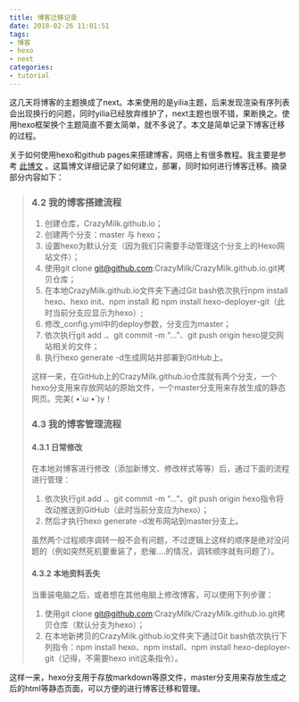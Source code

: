 ```yaml
---
title: 博客迁移记录
date: 2018-02-26 11:01:51
tags: 
- 博客
- hexo
- next
categories:
- tutorial
---
```




这几天将博客的主题换成了next。本来使用的是yilia主题，后来发现渲染有序列表会出现换行的问题，同时yilia已经放弃维护了，next主题也很不错，果断换之。使用hexo框架换个主题简直不要太简单，就不多说了。本文是简单记录下博客迁移的过程。

<!--more-->

关于如何使用hexo和github pages来搭建博客，网络上有很多教程。我主要是参考 [此博文](http://crazymilk.github.io/2015/12/28/GitHub-Pages-Hexo%E6%90%AD%E5%BB%BA%E5%8D%9A%E5%AE%A2) 。这篇博文详细记录了如何建立，部署，同时如何进行博客迁移。摘录部分内容如下：

> ### 4.2 我的博客搭建流程
>
> 1. 创建仓库，CrazyMilk.github.io；
> 2. 创建两个分支：master 与 hexo；
> 3. 设置hexo为默认分支（因为我们只需要手动管理这个分支上的Hexo网站文件）；
> 4. 使用git clone git@github.com:CrazyMilk/CrazyMilk.github.io.git拷贝仓库；
> 5. 在本地CrazyMilk.github.io文件夹下通过Git bash依次执行npm install hexo、hexo init、npm install 和 npm install hexo-deployer-git（此时当前分支应显示为hexo）;
> 6. 修改_config.yml中的deploy参数，分支应为master；
> 7. 依次执行git add .、git commit -m “…”、git push origin hexo提交网站相关的文件；
> 8. 执行hexo generate -d生成网站并部署到GitHub上。
>
> 这样一来，在GitHub上的CrazyMilk.github.io仓库就有两个分支，一个hexo分支用来存放网站的原始文件，一个master分支用来存放生成的静态网页。完美( •̀ ω •́ )y！
>
> ### 4.3 我的博客管理流程
>
> #### 4.3.1 日常修改
>
> 在本地对博客进行修改（添加新博文、修改样式等等）后，通过下面的流程进行管理：
>
> 1. 依次执行git add .、git commit -m “…”、git push origin hexo指令将改动推送到GitHub（此时当前分支应为hexo）；
> 2. 然后才执行hexo generate -d发布网站到master分支上。
>
> 虽然两个过程顺序调转一般不会有问题，不过逻辑上这样的顺序是绝对没问题的（例如突然死机要重装了，悲催….的情况，调转顺序就有问题了）。
>
> #### 4.3.2 本地资料丢失
>
> 当重装电脑之后，或者想在其他电脑上修改博客，可以使用下列步骤：
>
> 1. 使用git clone git@github.com:CrazyMilk/CrazyMilk.github.io.git拷贝仓库（默认分支为hexo）；
> 2. 在本地新拷贝的CrazyMilk.github.io文件夹下通过Git bash依次执行下列指令：npm install hexo、npm install、npm install hexo-deployer-git（记得，不需要hexo init这条指令）。



这样一来，hexo分支用于存放markdown等原文件，master分支用来存放生成之后的html等静态页面，可以方便的进行博客迁移和管理。